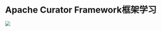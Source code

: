 # Apache Curator Framework框架学习
![](https://itlab1024-1256529903.cos.ap-beijing.myqcloud.com/202301111048449.png)
